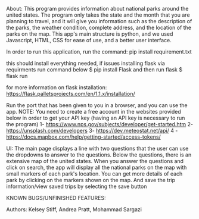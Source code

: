 About:
This program provides information about national parks around the united states. The program only takes the state and the month that you are planning to travel, and it will give you information such as the description of the parks, the weather condition, complete address, and the location of the parks on the map. 
This app's main structure is python, and we used Javascript, HTML, CSS for ease of use, and a better user interface.

In order to run this application, run the command: pip install requirement.txt

this should install everything needed, if issues installing flask via requirments run command below
$ pip install Flask
and then run flask
$ flask run

for more information on flask installation:
https://flask.palletsprojects.com/en/1.1.x/installation/

Run the port that has been given to you in a browser, and you can use the app.
NOTE: You need to create a free account in the websites provided below in order to get your API key (having an API key is necessary to run the program)
1- https://www.nps.gov/subjects/developer/get-started.htm
2- https://unsplash.com/developers
3- https://dev.meteostat.net/api/
4 - https://docs.mapbox.com/help/getting-started/access-tokens/


UI: 
The main page displays a line with two questions that the user can use the dropdowns to answer to the questions. 
Below the questions, there is an extensive map of the united states.
When you answer the questions and click on search, the app will display all the national parks on the map with small markers of each park's location. 
You can get more details of each park by clicking on the markers shown on the map. And save the trip information/view saved trips by selecting the save button


KNOWN BUGS/UNFINISHED FEATURES:


Authors: 
Kelsey Stiff, Andrea Pratt, Mohammad Sargazi
